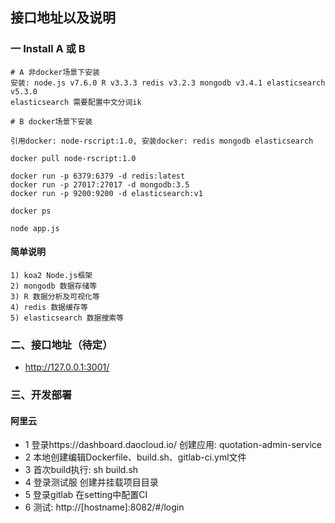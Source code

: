 接口地址以及说明
--------------

### 一 Install  A 或 B
```
# A 非docker场景下安装
安装: node.js v7.6.0 R v3.3.3 redis v3.2.3 mongodb v3.4.1 elasticsearch v5.3.0
elasticsearch 需要配置中文分词ik

# B docker场景下安装 

引用docker: node-rscript:1.0, 安装docker: redis mongodb elasticsearch

docker pull node-rscript:1.0

docker run -p 6379:6379 -d redis:latest
docker run -p 27017:27017 -d mongodb:3.5
docker run -p 9200:9200 -d elasticsearch:v1

docker ps

node app.js

```
#### 简单说明

```text
1) koa2 Node.js框架
2) mongodb 数据存储等
3) R 数据分析及可视化等
4) redis 数据缓存等
5) elasticsearch 数据搜索等
```

### 二、接口地址（待定）

* http://127.0.0.1:3001/

### 三、开发部署

#### 阿里云
* 1 登录https://dashboard.daocloud.io/ 创建应用: quotation-admin-service
* 2 本地创建编辑Dockerfile、build.sh、gitlab-ci.yml文件
* 3 首次build执行: sh build.sh
* 4 登录测试服 创建并挂载项目目录
* 5 登录gitlab 在setting中配置CI 
* 6 测试: http://[hostname]:8082/#/login

